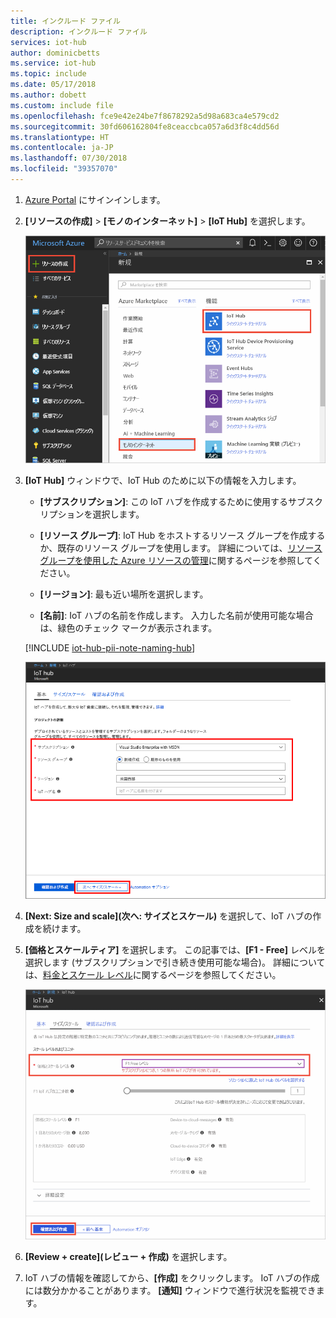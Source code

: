 ```yaml
---
title: インクルード ファイル
description: インクルード ファイル
services: iot-hub
author: dominicbetts
ms.service: iot-hub
ms.topic: include
ms.date: 05/17/2018
ms.author: dobett
ms.custom: include file
ms.openlocfilehash: fce9e42e24be7f8678292a5d98a683ca4e579cd2
ms.sourcegitcommit: 30fd606162804fe8ceaccbca057a6d3f8c4dd56d
ms.translationtype: HT
ms.contentlocale: ja-JP
ms.lasthandoff: 07/30/2018
ms.locfileid: "39357070"
---
```

1. [Azure Portal](https://portal.azure.com/) にサインインします。

2. **[リソースの作成]** > **[モノのインターネット]** > **[IoT Hub]** を選択します。
   
    ![Azure Portal での IoT Hub へのナビゲーションのスクリーン ショット](./media/iot-hub-create-hub/create-iot-hub1.png)

3. **[IoT Hub]** ウィンドウで、IoT Hub のために以下の情報を入力します。

   * **[サブスクリプション]**: この IoT ハブを作成するために使用するサブスクリプションを選択します。

   * **[リソース グループ]**: IoT Hub をホストするリソース グループを作成するか、既存のリソース グループを使用します。 詳細については、[リソース グループを使用した Azure リソースの管理](../articles/azure-resource-manager/resource-group-portal.md)に関するページを参照してください。

   * **[リージョン]**: 最も近い場所を選択します。

   * **[名前]**: IoT ハブの名前を作成します。 入力した名前が使用可能な場合は、緑色のチェック マークが表示されます。

   [!INCLUDE [iot-hub-pii-note-naming-hub](iot-hub-pii-note-naming-hub.md)]

   ![IoT ハブの基本ウィンドウ](./media/iot-hub-create-hub/create-iot-hub2.png)

4. **[Next: Size and scale]\(次へ: サイズとスケール\)** を選択して、IoT ハブの作成を続けます。 

5. **[価格とスケールティア]** を選択します。 この記事では、**[F1 - Free]** レベルを選択します (サブスクリプションで引き続き使用可能な場合)。 詳細については、[料金とスケール レベル](https://azure.microsoft.com/pricing/details/iot-hub/)に関するページを参照してください。

   ![IoT ハブのサイズとスケールのウィンドウ](./media/iot-hub-create-hub/create-iot-hub3.png)

6. **[Review + create]\(レビュー + 作成\)** を選択します。

7. IoT ハブの情報を確認してから、**[作成]** をクリックします。 IoT ハブの作成には数分かかることがあります。 **[通知]** ウィンドウで進行状況を監視できます。
